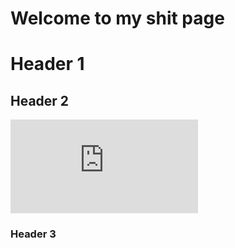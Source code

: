 # Welcome to my shit page

# Header 1

## Header 2

![equation](https://latex.codecogs.com/gif.latex?%5Csqrt%7B3x-1%7D&plus;%281&plus;x%29%5E2)

### Header 3
